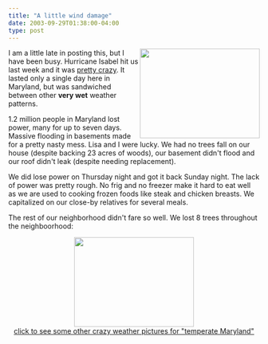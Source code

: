 ```yaml
---
title: "A little wind damage"
date: 2003-09-29T01:38:00-04:00
type: post
---
```


<p><img align="right" valing="top" width="240" height="180" style="border-left: 10px; border-bottom: 10px;" src="https://lethargy.org/~jesus/uploads/hurricane_thumb.jpg"> I am a little late in posting this, but I have been busy.  Hurricane Isabel hit us last week and it was <a href="https://www.omniti.com/~jesus/scriptures/images/hurricane.jpg">pretty crazy</a>.  It lasted only a single day here in Maryland, but was sandwiched between other <b>very wet</b> weather patterns.</p> <p>1.2 million people in Maryland lost power, many for up to seven days.  Massive flooding in basements made for a pretty nasty mess.  Lisa and I were lucky.  We had no trees fall on our house (despite backing 23 acres of woods), our basement didn't flood and our roof didn't leak (despite needing replacement).</p> <p>We did lose power on Thursday night and got it back Sunday night.  The lack of power was pretty rough.  No frig and no freezer make it hard to eat well as we are used to cooking frozen foods like steak and chicken breasts.  We capitalized on our close-by relatives for several meals.</p>  <p>The rest of our neighborhood didn't fare so well.  We lost 8 trees throughout the neighboorhood:</p>  <p align="center"><a href="https://www.lethargy.org/cgi-bin/photo/index.cgi?mode=view&album=/Home/Winter+Weather"><img src="/~jesus/uploads/flat_tree.jpg" height="180" width="240" border="0" hspace="0" vspace="0" alt=""/> <br> click to see some other crazy weather pictures for "temperate Maryland" </a> </p>
